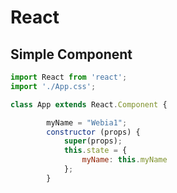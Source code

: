 # React

## Simple Component

```jsx
import React from 'react';
import './App.css';

class App extends React.Component {

		myName = "Webia1";
		constructor (props) {
		    super(props);
		    this.state = {
			    myName: this.myName
			};
		}

```
